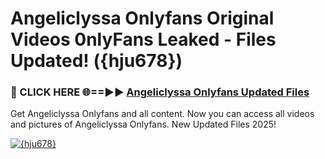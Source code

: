 # Angeliclyssa Onlyfans Original Videos 0nlyFans Leaked - Files Updated! ({hju678})

<h3>🔴 CLICK HERE 🌐==►► <a href="https://tinyurl.com/ms9xzufz" rel="nofollow">Angeliclyssa Onlyfans Updated Files</a></h3>

Get Angeliclyssa Onlyfans and all content. Now you can access all videos and pictures of Angeliclyssa Onlyfans. New Updated Files 2025!

[![{hju678}](https://i.imgur.com/PQ7UWWw.gif)](https://tinyurl.com/ms9xzufz)